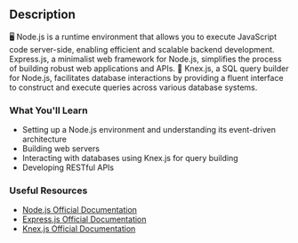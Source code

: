 ## Description

🖥️ Node.js is a runtime environment that allows you to execute JavaScript code server-side, enabling efficient and scalable backend development. Express.js, a minimalist web framework for Node.js, simplifies the process of building robust web applications and APIs. 🔧 Knex.js, a SQL query builder for Node.js, facilitates database interactions by providing a fluent interface to construct and execute queries across various database systems.

### What You'll Learn

- Setting up a Node.js environment and understanding its event-driven architecture
- Building web servers
- Interacting with databases using Knex.js for query building
- Developing RESTful APIs

### Useful Resources

- [Node.js Official Documentation](https://nodejs.org/en/docs/)
- [Express.js Official Documentation](https://expressjs.com/)
- [Knex.js Official Documentation](https://knexjs.org/)
